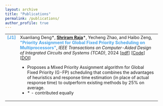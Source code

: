 ```yaml
---
layout: archive
title: "Publications"
permalink: /publications/
author_profile: true
---
```


<!-- {% if author.googlescholar %}
  You can also find my articles on <u><a href="{{author.googlescholar}}">my Google Scholar profile</a>.</u>
{% endif %}

{% include base_path %}

{% for post in site.publications reversed %}
  {% include archive-single.html %}
{% endfor %} -->

<style>
table, tr, th, td {
  border: none;
  border-collapse: collapse;
  font-size:100%;
  vertical-align: top;
  /* width:auto; */
}

.conference {
  font-weight:bold;
  color:#FF7070;
}

.journal {
  font-weight:bold;
  color:#4AA4E8;
}

.venue {
  /* font-weight:bold; */
  font-style:italic;
}

</style>

<table>
  <tr>
    <td class="journal">
      [J1]
    </td>
    <td>
      Xuanliang Deng*, <u><b>Shriram Raja</b></u>*, Yecheng Zhao, and Haibo Zeng, <span class="journal">"Priority Assignment for Global Fixed Priority Scheduling on Multiprocessors"</span>, <span class="venue">IEEE Transactions on Computer-Aided Design of Integrated Circuits and Systems (TCAD)</span>, 2024 [<a target="_blank" rel="noopener noreferrer" href="/files/HP_MITER_TCAD_2024.pdf">pdf</a>] [<a target="_blank" rel="noopener noreferrer" href="https://github.com/Shriram-Raja/HP-MITER">Code</a>] [<a target="_blank" rel="noopener noreferrer" href="https://doi.org/10.1109/TCAD.2024.3376588">DOI</a>]
      <ul>
      <li> Proposes a Mixed Priority Assignment algorithm for Global Fixed Priority (G-FP) scheduling that combines the advantages of heuristics and response time estimation (in place of actual response time) to outperform existing methods by 25% on average. </li>
      <li> * - contributed equally </li>
      </ul>
    </td>
  </tr>
</table>




